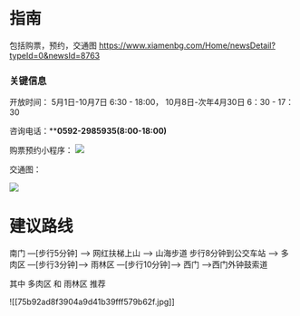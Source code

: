 

# 指南

包括购票，预约，交通图
https://www.xiamenbg.com/Home/newsDetail?typeId=0&newsId=8763


### 关键信息

开放时间： 5月1日-10月7日 6:30 - 18:00，  10月8日-次年4月30日 6：30 - 17：30

咨询电话：****0592-2985935(8:00-18:00)**

购票预约小程序：
![](https://www.xiamenbg.com/Uploads/Images/20240403/240403051129796497.jpg)

交通图：
  
![](https://www.xiamenbg.com/Uploads/Images/20240927/240927113013597665.jpg)



# 建议路线

南门 —[步行5分钟] —>  网红扶梯上山  —>  山海步道 步行8分钟到公交车站 —> 多肉区 —[步行3分钟]—> 雨林区 —[步行10分钟]—> 西门 —>西门外钟鼓索道 

其中 多肉区 和 雨林区 推荐

![[75b92ad8f3904a9d41b39fff579b62f.jpg]]


